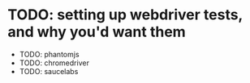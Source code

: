 # TODO: setting up webdriver tests, and why you'd want them

- TODO: phantomjs
- TODO: chromedriver
- TODO: saucelabs
